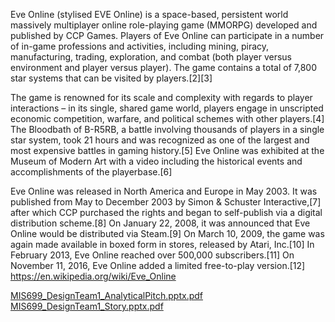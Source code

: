 Eve Online (stylised EVE Online) is a space-based, persistent world massively multiplayer online role-playing game (MMORPG) developed and published by CCP Games. Players of Eve Online can participate in a number of in-game professions and activities, including mining, piracy, manufacturing, trading, exploration, and combat (both player versus environment and player versus player). The game contains a total of 7,800 star systems that can be visited by players.[2][3]

The game is renowned for its scale and complexity with regards to player interactions – in its single, shared game world, players engage in unscripted economic competition, warfare, and political schemes with other players.[4] The Bloodbath of B-R5RB, a battle involving thousands of players in a single star system, took 21 hours and was recognized as one of the largest and most expensive battles in gaming history.[5] Eve Online was exhibited at the Museum of Modern Art with a video including the historical events and accomplishments of the playerbase.[6]

Eve Online was released in North America and Europe in May 2003. It was published from May to December 2003 by Simon & Schuster Interactive,[7] after which CCP purchased the rights and began to self-publish via a digital distribution scheme.[8] On January 22, 2008, it was announced that Eve Online would be distributed via Steam.[9] On March 10, 2009, the game was again made available in boxed form in stores, released by Atari, Inc.[10] In February 2013, Eve Online reached over 500,000 subscribers.[11] On November 11, 2016, Eve Online added a limited free-to-play version.[12]
https://en.wikipedia.org/wiki/Eve_Online

[MIS699_DesignTeam1_AnalyticalPitch.pptx.pdf](https://github.com/sandeepmoparthy/CSM-data-analysis-for-EVE-online-game-review-portal/files/6154631/MIS699_DesignTeam1_AnalyticalPitch.pptx.pdf)
[MIS699_DesignTeam1_Story.pptx.pdf](https://github.com/sandeepmoparthy/CSM-data-analysis-for-EVE-online-game-review-portal/files/6154632/MIS699_DesignTeam1_Story.pptx.pdf)
